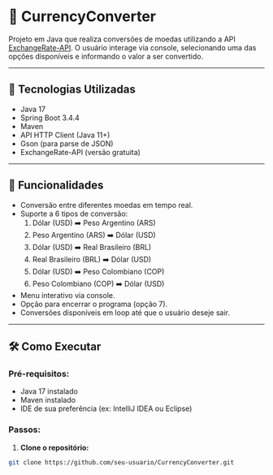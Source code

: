 # 💱 CurrencyConverter

Projeto em Java que realiza conversões de moedas utilizando a API [ExchangeRate-API](https://www.exchangerate-api.com/). O usuário interage via console, selecionando uma das opções disponíveis e informando o valor a ser convertido.

---

## 🚀 Tecnologias Utilizadas

- Java 17
- Spring Boot 3.4.4
- Maven
- API HTTP Client (Java 11+)
- Gson (para parse de JSON)
- ExchangeRate-API (versão gratuita)

---

## 🧠 Funcionalidades

- Conversão entre diferentes moedas em tempo real.
- Suporte a 6 tipos de conversão:
  1. Dólar (USD) ➡️ Peso Argentino (ARS)
  2. Peso Argentino (ARS) ➡️ Dólar (USD)
  3. Dólar (USD) ➡️ Real Brasileiro (BRL)
  4. Real Brasileiro (BRL) ➡️ Dólar (USD)
  5. Dólar (USD) ➡️ Peso Colombiano (COP)
  6. Peso Colombiano (COP) ➡️ Dólar (USD)
- Menu interativo via console.
- Opção para encerrar o programa (opção 7).
- Conversões disponíveis em loop até que o usuário deseje sair.

---

## 🛠️ Como Executar

### Pré-requisitos:

- Java 17 instalado
- Maven instalado
- IDE de sua preferência (ex: IntelliJ IDEA ou Eclipse)

### Passos:

1. **Clone o repositório:**

```bash
git clone https://github.com/seu-usuario/CurrencyConverter.git
